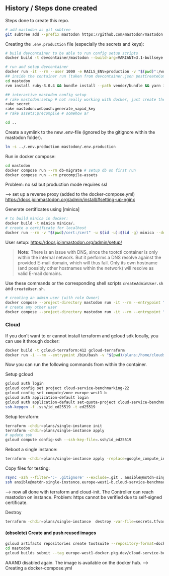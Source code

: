 ## History / Steps done created

Steps done to create this repo.

```sh
# add mastodon as git subtree
git subtree add --prefix mastodon https://github.com/mastodon/mastodon.git v4.0.2 --squash
```

Creating the `.env.production` file (especially the secrets and keys):

```sh
# build devcontainer to be able to run config setup scripts
docker build -t devcontainer/mastodon --build-arg=VARIANT=3.1-bullseye --build-arg=NODE_VERSION=14 .mastodon/devcontainer/
```

```sh
# run and setup devcontainer
docker run -it --rm --user 1000 -e RAILS_ENV=production -v "$(pwd)":/workspaces/mastodon --workdir=/workspaces/mastodon devcontainer/mastodon /bin/bash
## inside the container run (taken from devcontainer.json postCreateCommand - a bit bloated, but it works)
cd mastodon
rvm install ruby-3.0.4 && bundle install --path vendor/bundle && yarn install && gem install rake

## interactive mastodon config setup
# rake mastodon:setup # not really working with docker, just create the file by hand and add the secrets manually
rake secret
rake mastodon:webpush:generate_vapid_key
# rake assets:precompile # somehow ar

cd ..
```

Create a symlink to the new .env-file (ignored by the gitignore within the mastodon folder).

```sh
ln -s ../.env.production mastodon/.env.production
```

Run in docker compose:

```sh
cd mastodon
docker compose run --rm db-migrate # setup db on first run
docker compose run --rm precompile-assets
```

Problem: no ssl but production mode requires ssl

--> set up a reverse proxy (added to the docker-compose.yml) https://docs.joinmastodon.org/admin/install/#setting-up-nginx

Generate certificates using [minica]

```sh
# to build minica in docker:
docker build -t minica minica/.
# create a certificate for localhost
docker run --rm -v "$(pwd)/cert:/cert" -u $(id -u):$(id -g) minica --domains localhost
```

User setup: https://docs.joinmastodon.org/admin/setup/

> **Note:** There is an issue with DNS, since the tootctl container is only within the internal network.
> But it performs a DNS resolve against the provided E-mail domain, which will thus fail.
> Only its own hostname (and possibly other hostnames within the network) will resolve as valid E-mail domains.

Use these commands or the corresponding shell scripts `createAdminUser.sh` and `createUser.sh`.

```sh
# creating an admin user (with role Owner)
docker compose --project-directory mastodon run -it --rm --entrypoint "bash -c" tootctl 'tootctl accounts create toor --email root@$(hostname) --confirmed --role Owner'
# create any other user
docker compose --project-directory mastodon run -it --rm --entrypoint "bash -c" tootctl "tootctl accounts create user01 --email user01@\$(hostname) --confirmed"
```

### Cloud

If you don't want to or cannot install terraform and gcloud sdk locally, you can use it through docker:

```sh
docker build -t gcloud-terraform:412 gcloud-terraform
docker run -i --rm --entrypoint /bin/bash -v "$(pwd)/plans:/home/cloudsdk/plans" -v gcloud-config-personal:/home/cloudsdk/.config -v gcloud-config-root:/root/.config --name gcloud-terraform -w /home/cloudsdk/plans gcloud-terraform:412
```

Now you can run the following commands from within the container.

Setup gcloud

```sh
gcloud auth login
gcloud config set project cloud-service-benchmarking-22
gcloud config set compute/zone europe-west1-b
gcloud auth application-default login
gcloud auth application-default set-quota-project cloud-service-benchmarking-22
ssh-keygen -f .ssh/id_ed25519 -t ed25519
```

Setup terraform:

```sh
terraform -chdir=plans/single-instance init
terraform -chdir=plans/single-instance apply
# update ssh 
gcloud compute config-ssh --ssh-key-file=.ssh/id_ed25519
```

Reboot a single instance:

```sh
terraform -chdir=plans/single-instance apply -replace=google_compute_instance.instance -var-file="secrets.tfvars"
```

Copy files for testing:

```sh
rsync -azh --filter=':- .gitignore' --exclude=.git . ansible@mstdn-single-instance.europe-west1-b.cloud-service-benchmarking-22:project
ssh ansible@mstdn-single-instance.europe-west1-b.cloud-service-benchmarking-22
```

--> now all done with terraform and cloud-init. The Controller can reach mastodon on instance.
Problem: https cannot be verified due to self-signed certificate.

Destroy

```sh
terraform -chdir=plans/single-instance  destroy -var-file=secrets.tfvars
```



#### (obsolete) Create and push reused images

```sh
gcloud artifacts repositories create tootsuite --repository-format=docker --location europe-west1
cd mastodon
gcloud builds submit --tag europe-west1-docker.pkg.dev/cloud-service-benchmarking-22/tootsuite/mastodon
```

AAAND disabled again. The image is available on the docker hub. --> Creating a docker-compose.yml
